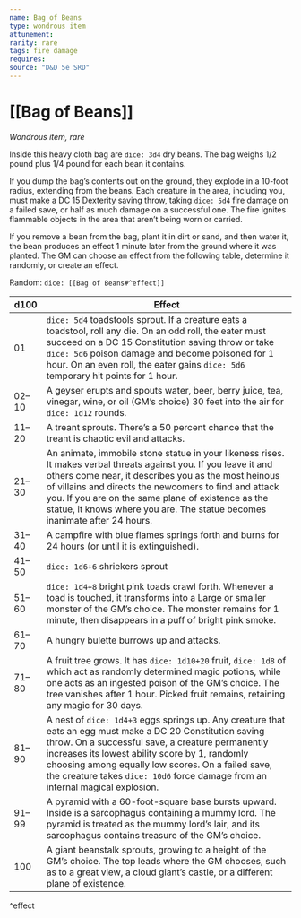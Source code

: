 ```yaml
---
name: Bag of Beans
type: wondrous item
attunement: 
rarity: rare
tags: fire damage
requires: 
source: "D&D 5e SRD"
---
```

# [[Bag of Beans]]

*Wondrous item, rare*

Inside this heavy cloth bag are `dice: 3d4` dry beans. The bag weighs 1/2 pound plus 1/4 pound for each bean it contains.

If you dump the bag’s contents out on the ground, they explode in a 10-foot radius, extending from the beans. Each creature in the area, including you, must make a DC 15 Dexterity saving throw, taking `dice: 5d4` fire damage on a failed save, or half as much damage on a successful one. The fire ignites flammable objects in the area that aren’t being worn or carried.

If you remove a bean from the bag, plant it in dirt or sand, and then water it, the bean produces an effect 1 minute later from the ground where it was planted. The GM can choose an effect from the following table, determine it randomly, or create an effect.

Random: `dice: [[Bag of Beans#^effect]]`

| d100  | Effect                                                                                                                                                                                                                                                                                                                                                                |
| ----- | --------------------------------------------------------------------------------------------------------------------------------------------------------------------------------------------------------------------------------------------------------------------------------------------------------------------------------------------------------------------- |
| 01    | `dice: 5d4` toadstools sprout. If a creature eats a toadstool, roll any die. On an odd roll, the eater must succeed on a DC 15 Constitution saving throw or take `dice: 5d6` poison damage and become poisoned for 1 hour. On an even roll, the eater gains `dice: 5d6` temporary hit points for 1 hour.                                                              |
| 02–10 | A geyser erupts and spouts water, beer, berry juice, tea, vinegar, wine, or oil (GM’s choice) 30 feet into the air for `dice: 1d12` rounds.                                                                                                                                                                                                                           |
| 11–20 | A treant sprouts. There’s a 50 percent chance that the treant is chaotic evil and attacks.                                                                                                                                                                                                                                                                            |
| 21–30 | An animate, immobile stone statue in your likeness rises. It makes verbal threats against you. If you leave it and others come near, it describes you as the most heinous of villains and directs the newcomers to find and attack you. If you are on the same plane of existence as the statue, it knows where you are. The statue becomes inanimate after 24 hours. |
| 31–40 | A campfire with blue flames springs forth and burns for 24 hours (or until it is extinguished).                                                                                                                                                                                                                                                                       |
| 41–50 | `dice: 1d6+6` shriekers sprout                                                                                                                                                                                                                                                                                                                                        |
| 51–60 | `dice: 1d4+8` bright pink toads crawl forth. Whenever a toad is touched, it transforms into a Large or smaller monster of the GM’s choice. The monster remains for 1 minute, then disappears in a puff of bright pink smoke.                                                                                                                                          |
| 61–70 | A hungry bulette burrows up and attacks.                                                                                                                                                                                                                                                                                                                              |
| 71–80 | A fruit tree grows. It has `dice: 1d10+20` fruit, `dice: 1d8` of which act as randomly determined magic potions, while one acts as an ingested poison of the GM’s choice. The tree vanishes after 1 hour. Picked fruit remains, retaining any magic for 30 days.                                                                                                      |
| 81–90 | A nest of `dice: 1d4+3` eggs springs up. Any creature that eats an egg must make a DC 20 Constitution saving throw. On a successful save, a creature permanently increases its lowest ability score by 1, randomly choosing among equally low scores. On a failed save, the creature takes `dice: 10d6` force damage from an internal magical explosion.              |
| 91–99 | A pyramid with a 60-foot-square base bursts upward. Inside is a sarcophagus containing a mummy lord. The pyramid is treated as the mummy lord’s lair, and its sarcophagus contains treasure of the GM’s choice.                                                                                                                                                       |
| 100   | A giant beanstalk sprouts, growing to a height of the GM’s choice. The top leads where the GM chooses, such as to a great view, a cloud giant’s castle, or a different plane of existence.                                                                                                                                                                            |
^effect